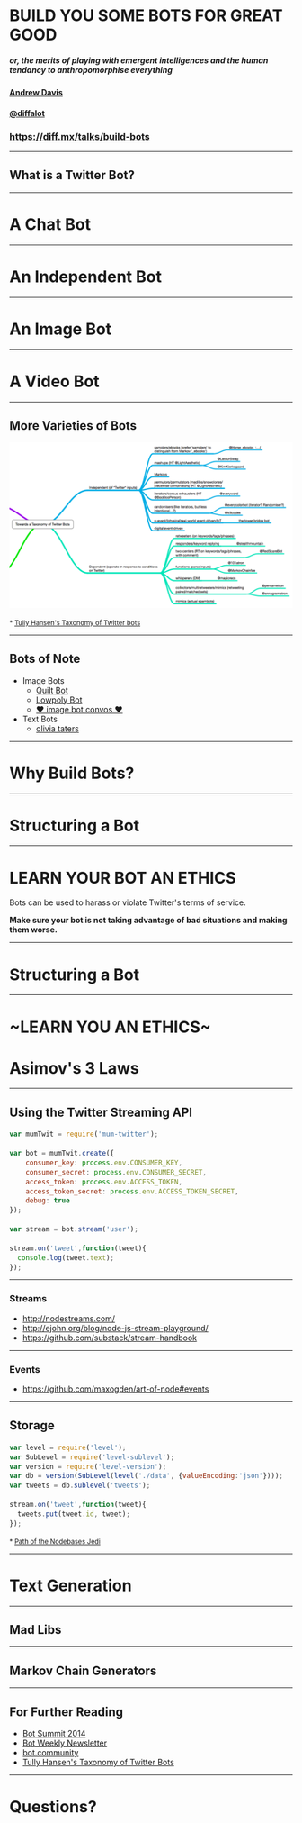 # BUILD YOU SOME BOTS FOR GREAT GOOD

##### or, the merits of playing with emergent intelligences and the human tendancy to anthropomorphise everything

#### [Andrew Davis](https://diff.mx)
#### [@diffalot](https://twitter.com/diffalot)

### https://diff.mx/talks/build-bots

---

## What is a Twitter Bot?

----

# A Chat Bot

----

# An Independent Bot

----

# An Image Bot

----

# A Video Bot

----

## More Varieties of Bots

![taxonomy of twitter bots](images/bot-taxonomy-tree.png)

<small> * [Tully Hansen's Taxonomy of Twitter bots](https://gist.github.com/tullyhansen/7621632)</small>

----

## Bots of Note

* Image Bots
    * [Quilt Bot](https://twitter.com/a_quilt_bot)
    * [Lowpoly Bot](https://twitter.com/Lowpolybot)
    * [❤ image bot convos ❤](https://twitter.com/imgconvos)
* Text Bots
    * [olivia taters](https://twitter.com/oliviataters)

---

# Why Build Bots?

---

# Structuring a Bot

----

# LEARN YOUR BOT AN ETHICS

Bots can be used to harass or violate Twitter's terms of service.

**Make sure your bot **is not** taking advantage of bad situations and making them worse.**

----

# Structuring a Bot

----

# ~LEARN YOU AN ETHICS~
# Asimov's 3 Laws

----

## Using the Twitter Streaming API

```javascript
var mumTwit = require('mum-twitter');

var bot = mumTwit.create({
    consumer_key: process.env.CONSUMER_KEY,
    consumer_secret: process.env.CONSUMER_SECRET,
    access_token: process.env.ACCESS_TOKEN,
    access_token_secret: process.env.ACCESS_TOKEN_SECRET,
    debug: true
});

var stream = bot.stream('user');

stream.on('tweet',function(tweet){
  console.log(tweet.text);
});
```

----

### Streams

* http://nodestreams.com/
* http://ejohn.org/blog/node-js-stream-playground/
* https://github.com/substack/stream-handbook

----

### Events

* https://github.com/maxogden/art-of-node#events

----

## Storage

```javascript
var level = require('level');
var SubLevel = require('level-sublevel');
var version = require('level-version');
var db = version(SubLevel(level('./data', {valueEncoding:'json'})));
var tweets = db.sublevel('tweets');

stream.on('tweet',function(tweet){
  tweets.put(tweet.id, tweet);
});


```

<small> * [Path of the Nodebases Jedi](http://brycebaril.github.io/nodebase_jedi/#/5/3)</small>

---

# Text Generation

----

## Mad Libs

----

## Markov Chain Generators

---

## For Further Reading

* [Bot Summit 2014](http://tinysubversions.com/botsummit/2014/)
* [Bot Weekly Newsletter](http://tinyletter.com/bot-weekly/)
* [bot.community](https://bot.community/)
* [Tully Hansen's Taxonomy of Twitter Bots](https://gist.github.com/tullyhansen/7621632)

---

# Questions?

